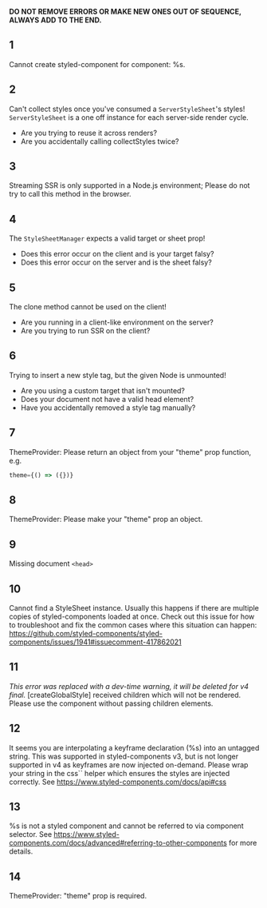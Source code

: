 **DO NOT REMOVE ERRORS OR MAKE NEW ONES OUT OF SEQUENCE, ALWAYS ADD TO THE END.**

## 1

Cannot create styled-component for component: %s.

## 2

Can't collect styles once you've consumed a `ServerStyleSheet`'s styles! `ServerStyleSheet` is a one off instance for each server-side render cycle.

- Are you trying to reuse it across renders?
- Are you accidentally calling collectStyles twice?

## 3

Streaming SSR is only supported in a Node.js environment; Please do not try to call this method in the browser.

## 4

The `StyleSheetManager` expects a valid target or sheet prop!

- Does this error occur on the client and is your target falsy?
- Does this error occur on the server and is the sheet falsy?

## 5

The clone method cannot be used on the client!

- Are you running in a client-like environment on the server?
- Are you trying to run SSR on the client?

## 6

Trying to insert a new style tag, but the given Node is unmounted!

- Are you using a custom target that isn't mounted?
- Does your document not have a valid head element?
- Have you accidentally removed a style tag manually?

## 7

ThemeProvider: Please return an object from your "theme" prop function, e.g.

```js
theme={() => ({})}
```

## 8

ThemeProvider: Please make your "theme" prop an object.

## 9

Missing document `<head>`

## 10

Cannot find a StyleSheet instance. Usually this happens if there are multiple copies of styled-components loaded at once. Check out this issue for how to troubleshoot and fix the common cases where this situation can happen: https://github.com/styled-components/styled-components/issues/1941#issuecomment-417862021

## 11

_This error was replaced with a dev-time warning, it will be deleted for v4 final._ [createGlobalStyle] received children which will not be rendered. Please use the component without passing children elements.

## 12

It seems you are interpolating a keyframe declaration (%s) into an untagged string. This was supported in styled-components v3, but is not longer supported in v4 as keyframes are now injected on-demand. Please wrap your string in the css\`\` helper which ensures the styles are injected correctly. See https://www.styled-components.com/docs/api#css

## 13

%s is not a styled component and cannot be referred to via component selector. See https://www.styled-components.com/docs/advanced#referring-to-other-components for more details.

## 14

ThemeProvider: "theme" prop is required.
